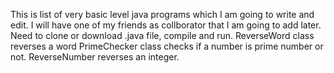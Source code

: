 This is list of very basic level java programs which I am going to write and edit.
I will have one of my friends as collborator that I am going to add later.
Need to clone or download .java file, compile and run.
ReverseWord class reverses a word
PrimeChecker class checks if a number is prime number or not.
ReverseNumber reverses an integer.
